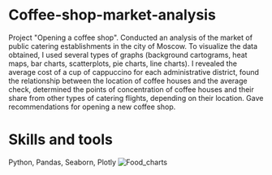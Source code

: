 # Coffee-shop-market-analysis
Project "Opening a coffee shop". Conducted an analysis of the market of public catering establishments in the city of Moscow. To visualize the data obtained, I used several types of graphs (background cartograms, heat maps, bar charts, scatterplots, pie charts, line charts). I revealed the average cost of a cup of cappuccino for each administrative district, found the relationship between the location of coffee houses and the average check, determined the points of concentration of coffee houses and their share from other types of catering flights, depending on their location. Gave recommendations for opening a new coffee shop.
# Skills and tools
Python, Pandas, Seaborn, Plotly
![Food_charts](https://github.com/yumazur/Coffee-shop-market-analysis/assets/140715941/f8c874bf-9d9a-45ab-baca-604079ea94ad)
